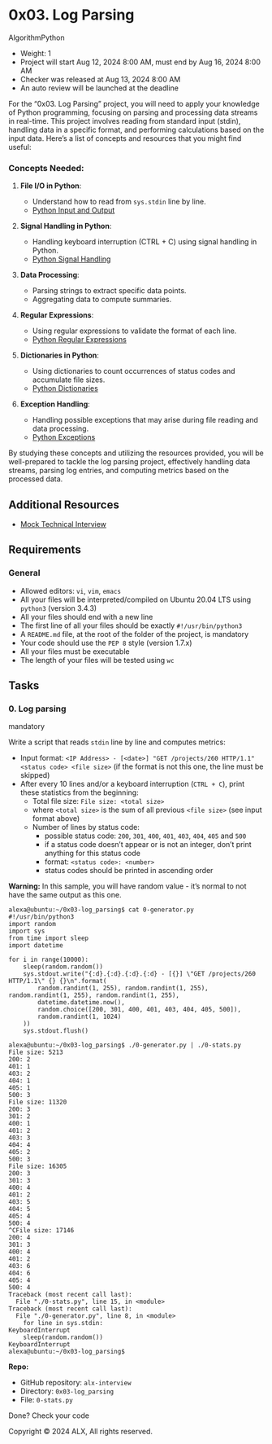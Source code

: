 # 0x03. Log Parsing

AlgorithmPython

-   Weight:  1
-   Project will start  Aug 12, 2024 8:00 AM, must end by  Aug 16, 2024 8:00 AM
-   Checker  was  released at  Aug 13, 2024 8:00 AM
-   An auto review will be launched at the deadline

For the “0x03. Log Parsing” project, you will need to apply your knowledge of Python programming, focusing on parsing and processing data streams in real-time. This project involves reading from standard input (stdin), handling data in a specific format, and performing calculations based on the input data. Here’s a list of concepts and resources that you might find useful:

### Concepts Needed:

1.  **File I/O in Python**:
    
    -   Understand how to read from  `sys.stdin`  line by line.
    -   [Python Input and Output](https://intranet.alxswe.com/rltoken/f7U2MDsBT_rd9AfUUaqVnQ "Python Input and Output")
2.  **Signal Handling in Python**:
    
    -   Handling keyboard interruption (CTRL + C) using signal handling in Python.
    -   [Python Signal Handling](https://intranet.alxswe.com/rltoken/1nDqPJe80rSD-NMulzjJBw "Python Signal Handling")
3.  **Data Processing**:
    
    -   Parsing strings to extract specific data points.
    -   Aggregating data to compute summaries.
4.  **Regular Expressions**:
    
    -   Using regular expressions to validate the format of each line.
    -   [Python Regular Expressions](https://intranet.alxswe.com/rltoken/ZsD-YLisfaHFeMT_sZxX1Q "Python Regular Expressions")
5.  **Dictionaries in Python**:
    
    -   Using dictionaries to count occurrences of status codes and accumulate file sizes.
    -   [Python Dictionaries](https://intranet.alxswe.com/rltoken/JM-RpavKkb8yanxWEnNYJw "Python Dictionaries")
6.  **Exception Handling**:
    
    -   Handling possible exceptions that may arise during file reading and data processing.
    -   [Python Exceptions](https://intranet.alxswe.com/rltoken/OA2PlryrYA2gyCCKIsdgUw "Python Exceptions")

By studying these concepts and utilizing the resources provided, you will be well-prepared to tackle the log parsing project, effectively handling data streams, parsing log entries, and computing metrics based on the processed data.

## Additional Resources

-   [Mock Technical Interview](https://intranet.alxswe.com/rltoken/VlOaXKkbecRYdnTLaLU1lg "Mock Technical Interview")

## Requirements

### General

-   Allowed editors:  `vi`,  `vim`,  `emacs`
-   All your files will be interpreted/compiled on Ubuntu 20.04 LTS using  `python3`  (version 3.4.3)
-   All your files should end with a new line
-   The first line of all your files should be exactly  `#!/usr/bin/python3`
-   A  `README.md`  file, at the root of the folder of the project, is mandatory
-   Your code should use the  `PEP 8`  style (version 1.7.x)
-   All your files must be executable
-   The length of your files will be tested using  `wc`

## Tasks

### 0. Log parsing

mandatory

Write a script that reads  `stdin`  line by line and computes metrics:

-   Input format:  `<IP Address> - [<date>] "GET /projects/260 HTTP/1.1" <status code> <file size>`  (if the format is not this one, the line must be skipped)
-   After every 10 lines and/or a keyboard interruption (`CTRL + C`), print these statistics from the beginning:
    -   Total file size:  `File size: <total size>`
    -   where  `<total size>`  is the sum of all previous  `<file size>`  (see input format above)
    -   Number of lines by status code:
        -   possible status code:  `200`,  `301`,  `400`,  `401`,  `403`,  `404`,  `405`  and  `500`
        -   if a status code doesn’t appear or is not an integer, don’t print anything for this status code
        -   format:  `<status code>: <number>`
        -   status codes should be printed in ascending order

**Warning:**  In this sample, you will have random value - it’s normal to not have the same output as this one.

```
alexa@ubuntu:~/0x03-log_parsing$ cat 0-generator.py
#!/usr/bin/python3
import random
import sys
from time import sleep
import datetime

for i in range(10000):
    sleep(random.random())
    sys.stdout.write("{:d}.{:d}.{:d}.{:d} - [{}] \"GET /projects/260 HTTP/1.1\" {} {}\n".format(
        random.randint(1, 255), random.randint(1, 255), random.randint(1, 255), random.randint(1, 255),
        datetime.datetime.now(),
        random.choice([200, 301, 400, 401, 403, 404, 405, 500]),
        random.randint(1, 1024)
    ))
    sys.stdout.flush()

alexa@ubuntu:~/0x03-log_parsing$ ./0-generator.py | ./0-stats.py 
File size: 5213
200: 2
401: 1
403: 2
404: 1
405: 1
500: 3
File size: 11320
200: 3
301: 2
400: 1
401: 2
403: 3
404: 4
405: 2
500: 3
File size: 16305
200: 3
301: 3
400: 4
401: 2
403: 5
404: 5
405: 4
500: 4
^CFile size: 17146
200: 4
301: 3
400: 4
401: 2
403: 6
404: 6
405: 4
500: 4
Traceback (most recent call last):
  File "./0-stats.py", line 15, in <module>
Traceback (most recent call last):
  File "./0-generator.py", line 8, in <module>
    for line in sys.stdin:
KeyboardInterrupt
    sleep(random.random())
KeyboardInterrupt
alexa@ubuntu:~/0x03-log_parsing$ 

```

**Repo:**

-   GitHub repository:  `alx-interview`
-   Directory:  `0x03-log_parsing`
-   File:  `0-stats.py`

Done?  Check your code

Copyright © 2024 ALX, All rights reserved.
